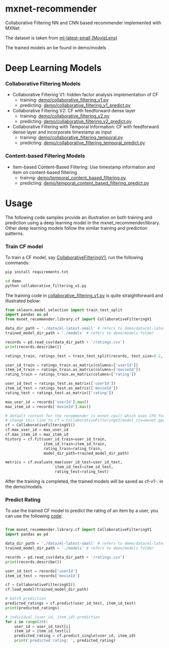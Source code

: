 # mxnet-recommender

Collaborative Filtering NN and CNN based recommender implemented with MXNet

The dataset is taken from  [ml-latest-small (MovieLens)](https://grouplens.org/datasets/movielens/)

The trained models an be found in demo/models

# Deep Learning Models

### Collaborative Filtering Models

* Collaborative Filtering V1: hidden factor analysis implementation of CF
    * training: [demo/collaborative_filtering_v1.py](demo/collaborative_filtering_v1.py)
    * predicting: [demo/collaborative_filtering_v1_predict.py](demo/collaborative_filtering_v1_predict.py)
* Collaborative Filtering V2: CF with feedforward dense layer
    * training: [demo/collaborative_filtering_v2.py](demo/collaborative_filtering_v2.py)
    * predicting: [demo/collaborative_filtering_v2_predict.py](demo/collaborative_filtering_v2_predict.py)
* Collaborative Filtering with Temporal Information: CF with feedforward dense layer and incorporate timestamp as input
    * training: [demo/collaborative_filtering_temporal.py](demo/collaborative_filtering_temporal.py)
    * predicting: [demo/collaborative_filtering_temporal_predict.py](demo/collaborative_filtering_temporal_predict.py)
    
### Content-based Filtering Models
    
* Item-based Content-Based Filtering: Use timestamp information and item on content-based filtering
    * trainng: [demo/temporal_content_based_filtering.py](demo/temporal_content_based_filtering.py)
    * predicting: [demo/temporal_content_based_filtering_predict.py](demo/temporal_content_based_filtering_predict.py)
    
# Usage

The following code samples provide an illustration on both training and prediction using a deep 
learning model in the mxnet_recommender/library. Other deep learning models follow the similar
training and prediction patterns.

### Train CF model

To train a CF model, say [CollaborativeFilteringV1](mxnet_recommender/library/cf.py), run the following commands:

```bash
pip install requirements.txt

cd demo
python collaborative_filtering_v1.py 
```

The training code in [collaborative_filtering_v1.py](demo/collaborative_filtering_v1.py) is quite straightforward and 
illustrated below:

```python
from sklearn.model_selection import train_test_split
import pandas as pd
from mxnet_recommender.library.cf import CollaborativeFilteringV1

data_dir_path = './data/ml-latest-small' # refers to demo/data/ml-latest-small folder
trained_model_dir_path = './models' # refers to demo/models folder

records = pd.read_csv(data_dir_path + '/ratings.csv')
print(records.describe())

ratings_train, ratings_test = train_test_split(records, test_size=0.2, random_state=0)

user_id_train = ratings_train.as_matrix(columns=['userId'])
item_id_train = ratings_train.as_matrix(columns=['movieId'])
rating_train = ratings_train.as_matrix(columns=['rating'])

user_id_test = ratings_test.as_matrix(['userId'])
item_id_test = ratings_test.as_matrix(['movieId'])
rating_test = ratings_test.as_matrix(['rating'])

max_user_id = records['userId'].max()
max_item_id = records['movieId'].max()

# default context for the recommender is mxnet.cpu() which uses CPU for the model context and data context
# change this line to cf = CollaborativeFilteringV1(model_ctx=mxnet.gpu(0)) if you want to use GPU instead
cf = CollaborativeFilteringV1() 
cf.max_user_id = max_user_id
cf.max_item_id = max_item_id
history = cf.fit(user_id_train=user_id_train,
                 item_id_train=item_id_train,
                 rating_train=rating_train,
                 model_dir_path=trained_model_dir_path)

metrics = cf.evaluate_mae(user_id_test=user_id_test,
                      item_id_test=item_id_test,
                      rating_test=rating_test)

```

After the training is completed, the trained models will be saved as cf-v1-*.* in the demo/models.

### Predict Rating

To use the trained CF model to predict the rating of an item by a user, you can use the following 
[code](demo/collaborative_filtering_v1_predict.py):

```python

from mxnet_recommender.library.cf import CollaborativeFilteringV1
import pandas as pd

data_dir_path = './data/ml-latest-small' # refers to demo/data/ml-latest-small folder
trained_model_dir_path = './models' # refers to demo/models folder

records = pd.read_csv(data_dir_path + '/ratings.csv')
print(records.describe())

user_id_test = records['userId']
item_id_test = records['movieId']

cf = CollaborativeFilteringV1()
cf.load_model(trained_model_dir_path)

# batch prediction
predicted_ratings = cf.predict(user_id_test, item_id_test)
print(predicted_ratings)

# individual (user_id, item_id) prediction
for i in range(20):
    user_id = user_id_test[i]
    item_id = item_id_test[i]
    predicted_rating = cf.predict_single(user_id, item_id)
    print('predicted rating: ', predicted_rating)
```
